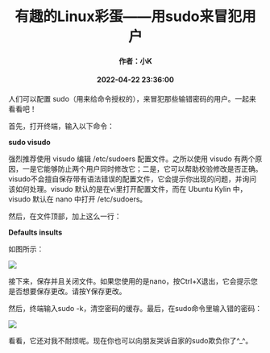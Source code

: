 # <center>有趣的Linux彩蛋——用sudo来冒犯用户</center>
#### <center>作者：小K</center>
#### <center>2022-04-22 23:36:00</center>

人们可以配置 sudo（用来给命令授权的），来冒犯那些输错密码的用户。一起来看看吧！

首先，打开终端，输入以下命令：

**sudo visudo**

强烈推荐使用 visudo 编辑 /etc/sudoers 配置文件。之所以使用 visudo 有两个原因，一是它能够防止两个用户同时修改它；二是，它可以帮助校验修改是否正确。visudo不会擅自保存带有语法错误的配置文件，它会提示你出现的问题，并询问该如何处理。visudo 默认的是在vi里打开配置文件，而在 Ubuntu Kylin 中，visudo 默认在 nano 中打开 /etc/sudoers。

然后，在文件顶部，加上这么一行：

**Defaults insults**

如图所示：　　

![](https://www.ubuntukylin.com/upload/201602/1456191668463393.jpg)

接下来，保存并且关闭文件。如果您使用的是nano，按Ctrl+X退出，它会提示您是否想要保存更改。请按Y保存更改。

然后，终端输入sudo -k，清空密码的缓存。最后，在sudo命令里输入错的密码：

![](https://www.ubuntukylin.com/upload/201602/1456192456272768.jpg)

看看，它还对我不耐烦呢。现在你也可以向朋友哭诉自家的sudo欺负你了^_^。
